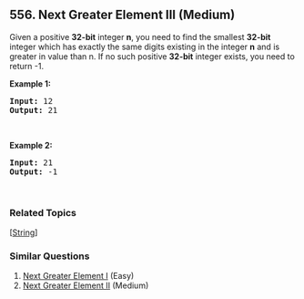 <!--|This file generated by command(leetcode description); DO NOT EDIT.    |-->
<!--+----------------------------------------------------------------------+-->
<!--|@author    Openset <openset.wang@gmail.com>                           |-->
<!--|@link      https://github.com/openset                                 |-->
<!--|@home      https://github.com/openset/leetcode                        |-->
<!--+----------------------------------------------------------------------+-->

## 556. Next Greater Element III (Medium)

<p>Given a positive <strong>32-bit</strong> integer <strong>n</strong>, you need to find the smallest <strong>32-bit</strong> integer which has exactly the same digits existing in the integer <strong>n</strong> and is greater in value than n. If no such positive <strong>32-bit</strong> integer exists, you need to return -1.</p>

<p><strong>Example 1:</strong></p>

<pre>
<strong>Input:</strong> 12
<strong>Output:</strong> 21
</pre>

<p>&nbsp;</p>

<p><strong>Example 2:</strong></p>

<pre>
<strong>Input:</strong> 21
<strong>Output:</strong> -1
</pre>

<p>&nbsp;</p>


### Related Topics
[[String](https://github.com/openset/leetcode/tree/master/tag/string/README.md)]

### Similar Questions
  1. [Next Greater Element I](https://github.com/openset/leetcode/tree/master/problems/next-greater-element-i) (Easy)
  1. [Next Greater Element II](https://github.com/openset/leetcode/tree/master/problems/next-greater-element-ii) (Medium)
